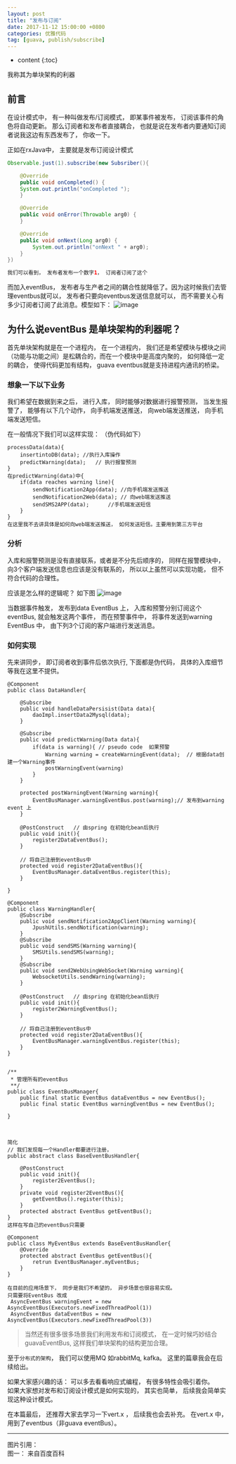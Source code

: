 ```yaml
---
layout: post
title: "发布与订阅"
date: 2017-11-12 15:00:00 +0800
categories: 优雅代码
tag: [guava, publish/subscribe]
---
```

* content
{:toc}


我称其为单块架构的利器
## 前言
在设计模式中， 有一种叫做发布/订阅模式， 即某事件被发布， 订阅该事件的角色将自动更新。
那么订阅者和发布者直接耦合， 也就是说在发布者内要通知订阅者说我这边有东西发布了， 你收一下。 

正如在rxJava中， 主要就是发布订阅设计模式
<!-- more -->

```java
Observable.just(1).subscribe(new Subsriber(){

    @Override
    public void onCompleted() {
    System.out.println("onCompleted ");
    }

    @Override
    public void onError(Throwable arg0) {
    }

    @Override
    public void onNext(Long arg0) {
        System.out.println("onNext " + arg0);
    }
})

我们可以看到， 发布者发布一个数字1， 订阅者订阅了这个

```


而加入eventBus， 发布者与生产者之间的耦合性就降低了。因为这时候我们去管理eventbus就可以， 发布者只要向eventbus发送信息就可以， 而不需要关心有多少订阅者订阅了此消息。模型如下：
![image](https://gss2.bdstatic.com/-fo3dSag_xI4khGkpoWK1HF6hhy/baike/c0%3Dbaike116%2C5%2C5%2C116%2C38/sign=17cf297a30dbb6fd3156ed74684dc07d/aa64034f78f0f736e9d6d1800355b319ebc41302.jpg)


## 为什么说eventBus 是单块架构的利器呢？ 
首先单块架构就是在一个进程内， 在一个进程内， 我们还是希望模块与模块之间（功能与功能之间）是松耦合的，而在一个模块中是高度内聚的， 如何降低一定的耦合， 使得代码更加有结构， guava eventbus就是支持进程内通讯的桥梁。 

### 想象一下以下业务
我们希望在数据到来之后， 进行入库， 同时能够对数据进行报警预测， 当发生报警了， 能够有以下几个动作， 向手机端发送推送， 向web端发送推送， 向手机端发送短信。

在一般情况下我们可以这样实现： （伪代码如下）

```
processData(data){
    insertintoDB(data); //执行入库操作
    predictWarning(data);   // 执行报警预测
}
在predictWarning(data)中{
    if(data reaches warning line){
        sendNotification2App(data); //向手机端发送推送
        sendNotification2Web(data); // 向web端发送推送
        sendSMS2APP(data);      //手机端发送短信
    }
}
在这里我不去讲具体是如何向web端发送推送， 如何发送短信。主要用到第三方平台

```


### 分析
入库和报警预测是没有直接联系，或者是不分先后顺序的， 同样在报警模块中， 向3个客户端发送信息也应该是没有联系的， 所以以上虽然可以实现功能， 但不符合代码的合理性。 


应该是怎么样的逻辑呢？ 如下图
![image](http://chuantu.biz/t6/141/1510794613x2061543562.png)

当数据事件触发， 发布到data EventBus 上， 入库和预警分别订阅这个eventBus, 就会触发这两个事件， 而在预警事件中， 将事件发送到warning EventBus 中， 由下列3个订阅的客户端进行发送消息。


### 如何实现
先来讲同步， 即订阅者收到事件后依次执行, 下面都是伪代码， 具体的入库细节等我在这里不提供。
```
@Component
public class DataHandler{
    
    @Subscribe
    public void handleDataPersisist(Data data){
        daoImpl.insertData2Mysql(data);
    }
    
    @Subscribe
    public void predictWarning(Data data){
        if(data is warning){ // pseudo code  如果预警
            Warning warning = createWarningEvent(data);  // 根据data创建一个Warning事件
            postWarningEvent(warning)
        }
    }
    
    protected postWarningEvent(Warning warning){
        EventBusManager.warningEventBus.post(warning);// 发布到warning event 上
    }
    
    @PostConstruct   // 由spring 在初始化bean后执行
    public void init(){
        register2DataEventBus();
    }
    
    // 将自己注册到eventBus中
    protected void register2DataEventBus(){
        EventBusManager.dataEventBus.register(this);
    }
    
}

@Component
public class WarningHandler{
    @Subscribe
    public void sendNotification2AppClient(Warning warning){
        JpushUtils.sendNotification(warning);
    }
    @Subscribe
    public void sendSMS(Warning warning){
        SMSUtils.sendSMS(warning);
    }
    @Subscribe
    public void send2WebUsingWebSocket(Warning warning){
        WebsocketUtils.sendWarning(warning);
    }
    
    @PostConstruct   // 由spring 在初始化bean后执行
    public void init(){
        register2WarningEventBus();
    }
    
    // 将自己注册到eventBus中
    protected void register2DataEventBus(){
        EventBusManager.warningEventBus.register(this);
    }
}


/**
 * 管理所有的eventBus
 **/
public class EventBusManager{
    public final static EventBus dataEventBus = new EventBus();
    public final static EventBus warningEventBus = new EventBus();
    
}



简化
// 我们发现每一个Handler都要进行注册，
public abstract class BaseEventBusHandler{
    
    @PostConstruct
    public void init(){
        register2EventBus();
    }
    private void register2EventBus(){
        getEventBus().register(this);
    }
    protected abstract EventBus getEventBus();
}
这样在写自己的eventBus只需要

@Component
public class MyEventBus extends BaseEventBusHandler{
    @Override
    protected abstract EventBus getEventBus(){
        retrun EventBusManager.myEventBus;
    }
}

在目前的应用场景下， 同步是我们不希望的， 异步场景也很容易实现。
只需要将EventBus 改成
 AsyncEventBus warningEvent = new AsyncEventBus(Executors.newFixedThreadPool(1))
 AsyncEventBus dataEventBus = new AsyncEventBus(Executors.newFixedThreadPool(3))
```

>当然还有很多很多场景我们利用发布和订阅模式， 在一定时候巧妙结合guavaEventBus, 这样我们单块架构的结构更加合理。 


至于`分布式的架构`， 我们可以使用MQ 如rabbitMq, kafka。 这里的篇章我会在后续给出。


如果大家感兴趣的话： 可以多去看看响应式编程， 有很多特性会吸引着你。  
如果大家想对发布和订阅设计模式是如何实现的， 其实也简单， 后续我会简单实现这种设计模式。 

在本篇最后， 还推荐大家去学习一下vert.x ， 后续我也会去补充。
在vert.x 中， 用到了eventbus（非guava eventBus）。




--- 
图片引用：  
图一： 来自百度百科